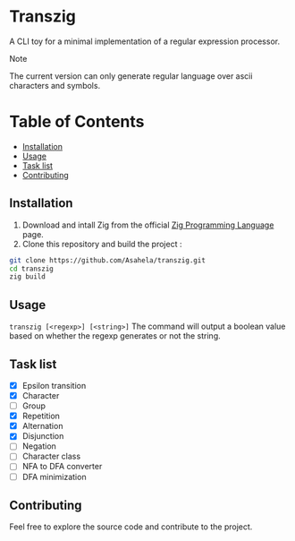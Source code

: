 # Transzig  
A CLI toy for a minimal implementation of a regular expression processor.
> [!Note]
> The current version can only generate regular language over ascii characters and symbols.
# Table of Contents  
  * [Installation](#installation)
  * [Usage](#usage)
  * [Task list](#task-list)
  * [Contributing](#contributing)
## Installation
1) Download and intall Zig from the official [Zig Programming Language](https://ziglang.org/) page.
2) Clone this repository and build the project :
```bash
git clone https://github.com/Asahela/transzig.git
cd transzig
zig build
```
## Usage
`transzig [<regexp>] [<string>]`
The command will output a boolean value based on whether the regexp generates or not the string. 
## Task list
- [X] Epsilon transition
- [X] Character
- [ ] Group
- [X] Repetition
- [X] Alternation
- [X] Disjunction
- [ ] Negation
- [ ] Character class
- [ ] NFA to DFA converter
- [ ] DFA minimization
## Contributing
Feel free to explore the source code and contribute to the project.
